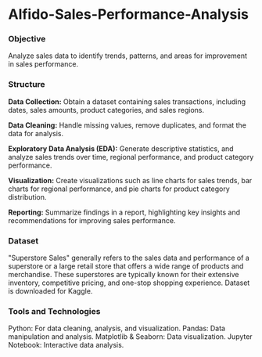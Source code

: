 # Alfido-Sales-Performance-Analysis
### Objective
Analyze sales data to identify trends, patterns, and areas for improvement in sales performance.

### Structure
**Data Collection:** Obtain a dataset containing sales transactions, including dates, sales amounts, product categories, and sales regions.

**Data Cleaning:** Handle missing values, remove duplicates, and format the data for analysis.

**Exploratory Data Analysis (EDA):** Generate descriptive statistics, and analyze sales trends over time, regional performance, and product category performance.

**Visualization:** Create visualizations such as line charts for sales trends, bar charts for regional performance, and pie charts for product category distribution.

**Reporting:** Summarize findings in a report, highlighting key insights and recommendations for improving sales performance.

### Dataset
"Superstore Sales" generally refers to the sales data and performance of a superstore or a large retail store that offers a wide range of products and merchandise. These superstores are typically known for their extensive inventory, competitive pricing, and one-stop shopping experience.
Dataset is downloaded for Kaggle.

### Tools and Technologies
Python: For data cleaning, analysis, and visualization. 
Pandas: Data manipulation and analysis. 
Matplotlib & Seaborn: Data visualization. 
Jupyter Notebook: Interactive data analysis.
